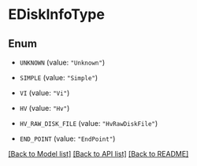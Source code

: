 # EDiskInfoType

## Enum


* `UNKNOWN` (value: `"Unknown"`)

* `SIMPLE` (value: `"Simple"`)

* `VI` (value: `"Vi"`)

* `HV` (value: `"Hv"`)

* `HV_RAW_DISK_FILE` (value: `"HvRawDiskFile"`)

* `END_POINT` (value: `"EndPoint"`)


[[Back to Model list]](../README.md#documentation-for-models) [[Back to API list]](../README.md#documentation-for-api-endpoints) [[Back to README]](../README.md)


